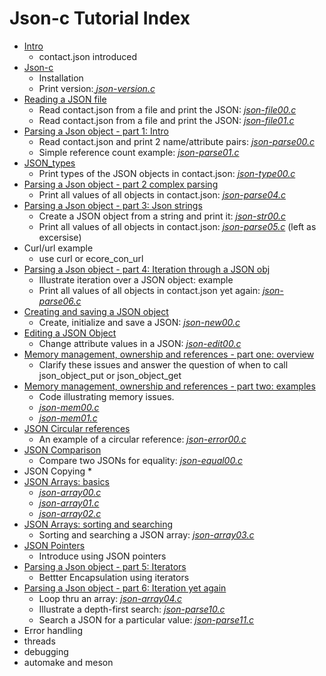# Json-c Tutorial Index

- [Intro](https://github.com/rbtylee/tutorial-jsonc/blob/master/tutorial/Intro.md)
    * contact.json introduced
- [Json-c](https://github.com/rbtylee/tutorial-jsonc/blob/master/tutorial/Json-c.md)
    * Installation
    * Print version:[ _*json-version.c*_](https://github.com/rbtylee/tutorial-jsonc/blob/master/src/json-version.c)
- [Reading a JSON file](https://github.com/rbtylee/tutorial-jsonc/blob/master/tutorial/File.md)
    * Read contact.json from a file and print the JSON: [_*json-file00.c*_](https://github.com/rbtylee/tutorial-jsonc/blob/master/src/json-file00.c)
    * Read contact.json from a file and print the JSON: [_*json-file01.c*_](https://github.com/rbtylee/tutorial-jsonc/blob/master/src/json-file01.c)
- [Parsing a Json object - part 1: Intro](https://github.com/rbtylee/tutorial-jsonc/blob/master/tutorial/legacy.md)
    * Read contact.json  and print 2 name/attribute pairs: [_*json-parse00.c*_](https://github.com/rbtylee/tutorial-jsonc/blob/master/src/json-parse00.c)
    * Simple reference count example: [_*json-parse01.c*_](https://github.com/rbtylee/tutorial-jsonc/blob/master/src/json-parse01.c)
- [JSON_types](https://github.com/rbtylee/tutorial-jsonc/blob/master/tutorial/types.md)
    * Print types of the JSON objects in contact.json: [_*json-type00.c*_](https://github.com/rbtylee/tutorial-jsonc/blob/master/src/json-type00.c)
- [Parsing a Json object - part 2 complex parsing](https://github.com/rbtylee/tutorial-jsonc/blob/master/tutorial/parsing2.md)
    * Print all values of all objects in contact.json: [_*json-parse04.c*_](https://github.com/rbtylee/tutorial-jsonc/blob/master/src/json-parse04.c)
- [Parsing a Json object - part 3: Json strings](https://github.com/rbtylee/tutorial-jsonc/blob/master/tutorial/parsing3.md)
    * Create a JSON object from a string and print it: [_*json-str00.c*_](https://github.com/rbtylee/tutorial-jsonc/blob/master/src/json-str00.c)
    * Print all values of all objects in contact.json: [_*json-parse05.c*_](https://github.com/rbtylee/tutorial-jsonc/blob/master/src/json-parse05.c) (left as excersise)
- Curl/url example
    * use curl or ecore_con_url
- [Parsing a Json object - part 4: Iteration through a JSON obj](https://github.com/rbtylee/tutorial-jsonc/blob/master/tutorial/parsing4.md)
    * Illustrate iteration over a JSON object: example
    * Print all values of all objects in contact.json yet again: [_*json-parse06.c*_](https://github.com/rbtylee/tutorial-jsonc/blob/master/src/json-parse06.c)
- [Creating and saving a JSON object](https://github.com/rbtylee/tutorial-jsonc/blob/master/tutorial/new.md)
    * Create, initialize and save a JSON: [_*json-new00.c*_](https://github.com/rbtylee/tutorial-jsonc/blob/master/src/json-new00.c)
- [Editing a JSON Object](https://github.com/rbtylee/tutorial-jsonc/blob/master/tutorial/edit.md)
    * Change attribute values in a JSON: [_*json-edit00.c*_](https://github.com/rbtylee/tutorial-jsonc/blob/master/src/json-edit00.c)
- [Memory management, ownership and references - part one: overview](https://github.com/rbtylee/tutorial-jsonc/blob/master/tutorial/memory.md)
    * Clarify these issues and answer the question of when to call json_object_put or json_object_get
- [Memory management, ownership and references - part two: examples](https://github.com/rbtylee/tutorial-jsonc/blob/master/tutorial/memory01.md)
    * Code illustrating memory issues.
    * [_*json-mem00.c*_](https://github.com/rbtylee/tutorial-jsonc/blob/master/src/json-mem00.c)
    * [_*json-mem01.c*_](https://github.com/rbtylee/tutorial-jsonc/blob/master/src/json-mem01.c)
- [JSON Circular references](https://github.com/rbtylee/tutorial-jsonc/blob/master/tutorial/circular01.md)
    * An example of a circular reference: [_*json-error00.c*_](https://github.com/rbtylee/tutorial-jsonc/blob/master/src/json-error00.c)
- [JSON Comparison](https://github.com/rbtylee/tutorial-jsonc/blob/master/tutorial/equal.md)
    * Compare two JSONs for equality: [_*json-equal00.c*_](https://github.com/rbtylee/tutorial-jsonc/blob/master/src/json-equal00.c)
- JSON Copying
   *
- [JSON Arrays: basics](https://github.com/rbtylee/tutorial-jsonc/blob/master/tutorial/list.md)
    * [_*json-array00.c*_](https://github.com/rbtylee/tutorial-jsonc/blob/master/src/json-array00.c)
    * [_*json-array01.c*_](https://github.com/rbtylee/tutorial-jsonc/blob/master/src/json-array01.c)
    * [_*json-array02.c*_](https://github.com/rbtylee/tutorial-jsonc/blob/master/src/json-array02.c)
- [JSON Arrays: sorting and searching](https://github.com/rbtylee/tutorial-jsonc/blob/master/tutorial/sort.md)
    * Sorting and searching a JSON array: [_*json-array03.c*_](https://github.com/rbtylee/tutorial-jsonc/blob/master/src/json-array03.c)
- [JSON Pointers](https://github.com/rbtylee/tutorial-jsonc/blob/master/tutorial/edit2.md)
    * Introduce using JSON pointers
- [Parsing a Json object - part 5: Iterators](https://github.com/rbtylee/tutorial-jsonc/blob/master/tutorial/parsing5.md)
    * Bettter Encapsulation using iterators
- [Parsing a Json object - part 6: Iteration yet again](https://github.com/rbtylee/tutorial-jsonc/blob/master/tutorial/parsing6.md)
    * Loop thru an array: [_*json-array04.c*_](https://github.com/rbtylee/tutorial-jsonc/blob/master/src/json-array04.c)
    * Illustrate a depth-first search: [_*json-parse10.c*_](https://github.com/rbtylee/tutorial-jsonc/blob/master/src/json-parse10.c)
    * Search a JSON for a particular value: [_*json-parse11.c*_](https://github.com/rbtylee/tutorial-jsonc/blob/master/src/json-parse11.c)
- Error handling
- threads 
- debugging
- automake and meson

